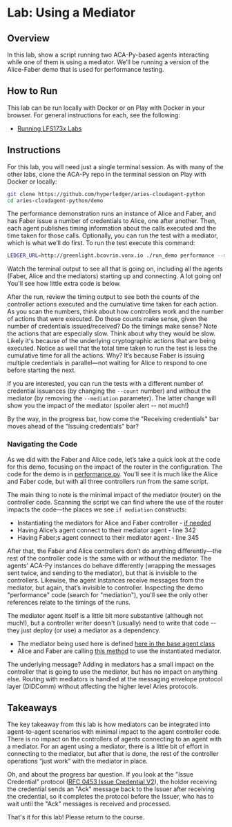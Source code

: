 # Lab: Using a Mediator

## Overview

In this lab, show a script running two ACA-Py-based agents interacting while one of them is using a mediator. We’ll be running a version of the Alice-Faber demo that is used for performance testing.

## How to Run

This lab can be run locally with Docker or on Play with Docker in your browser. For general instructions for each, see the following:

- [Running LFS173x Labs](RunningLabs.md)

## Instructions

For this lab, you will need just a single terminal session. As with many of the other labs, clone the ACA-Py repo in the terminal session on Play with Docker or locally:

```bash
git clone https://github.com/hyperledger/aries-cloudagent-python
cd aries-cloudagent-python/demo

```

The performance demonstration runs an instance of Alice and Faber, and has Faber issue a number of credentials to Alice, one after another. Then, each agent publishes timing information about the calls executed and the time taken for those calls. Optionally, you can run the test with a mediator, which is what we’ll do first. To run the test execute this command:

```bash
LEDGER_URL=http://greenlight.bcovrin.vonx.io ./run_demo performance --mediation --timing --count 100

```

Watch the terminal output to see all that is going on, including all the agents (Faber, Alice and the mediators) starting up and connecting. A lot going on! You'll see how little extra code is below.

After the run, review the timing output to see both the counts of the controller actions executed and the cumulative time taken for each action. As you scan the numbers, think about how controllers work and the number of actions that were executed. Do those counts make sense, given the number of credentials issued/received? Do the timings make sense? Note the actions that are especially slow. Think about why they would be slow. Likely it's because of the underlying cryptographic actions that are being executed. Notice as well that the total time taken to run the test is less the cumulative time for all the actions. Why? It’s because Faber is issuing multiple credentials in parallel—not waiting for Alice to respond to one before starting the next.

If you are interested, you can run the tests with a different number of credential issuances (by changing the `--count` number) and without the mediator (by removing the `--mediation` parameter). The latter change will show you the impact of the mediator (spoiler alert -- not much!)

By the way, in the progress bar, how come the "Receiving credentials" bar moves ahead of the "Issuing credentials" bar?

### Navigating the Code

As we did with the Faber and Alice code, let’s take a quick look at the code for this demo, focusing on the impact of the router in the configuration. The code for the demo is in [performance.py](https://github.com/hyperledger/aries-cloudagent-python/blob/master/demo/runners/performance.py). You’ll see it is much like the Alice and Faber code, but with all three controllers run from the same script.

The main thing to note is the minimal impact of the mediator (router) on the controller code. Scanning the script we can find where the use of the router impacts the code—the places we see `if mediation` constructs:

- Instantiating the mediators for Alice and Faber controller - [if needed](https://github.com/hyperledger/aries-cloudagent-python/blob/d78d4ea483e76c8033141e3c6c8e1a68e3a72096/demo/runners/performance.py#L310)
- Having Alice’s agent connect to their mediator agent - line 342
- Having Faber;s agent connect to their mediator agent - line 345

After that, the Faber and Alice controllers don’t do anything differently—the rest of the controller code is the same with or without the mediator.  The agents' ACA-Py instances do behave differently (wrapping the messages sent twice, and sending to the mediator), but that is invisible to the controllers. Likewise, the agent instances receive messages from the mediator, but again, that’s invisible to controller. Inspecting the demo "performance" code (search for "mediation"), you'll see the only other references relate to the timings of the runs.

The mediator agent itself is a little bit more substantive (although not much!), but a controller writer doesn't (usually) need to write that code -- they just deploy (or use) a mediator as a dependency.

- The mediator being used here is defined [here in the base agent class](https://github.com/hyperledger/aries-cloudagent-python/blob/d78d4ea483e76c8033141e3c6c8e1a68e3a72096/demo/runners/support/agent.py#L996)
- Alice and Faber are calling [this method](https://github.com/hyperledger/aries-cloudagent-python/blob/d78d4ea483e76c8033141e3c6c8e1a68e3a72096/demo/runners/support/agent.py#L1049) to use the instantiated mediator.

The underlying message? Adding in mediators has a small impact on the controller that is going to use the mediator, but has no impact on anything else. Routing with mediators is handled at the messaging envelope protocol layer (DIDComm) without affecting the higher level Aries protocols.

## Takeaways

The key takeaway from this lab is how mediators can be integrated into agent-to-agent scenarios with minimal impact to the agent controller code. There is no impact on the controllers of agents connecting to an agent with a mediator. For an agent using a mediator, there is a little bit of effort in connecting to the mediator, but after that is done, the rest of the controller operations “just work” with the mediator in place.

Oh, and about the progress bar question. If you look at the "Issue Credential" protocol ([RFC 0453 Issue Credential V2](https://github.com/hyperledger/aries-rfcs/tree/master/features/0453-issue-credential-v2)), the holder receiving the credential sends an "Ack" message back to the Issuer after receiving the credential, so it completes the protocol before the Issuer, who has to wait until the "Ack" messages is received and processed.

That's it for this lab! Please return to the course.
